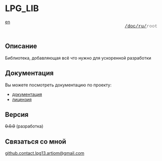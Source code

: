# LPG_LIB

<div style="display: flex; justify-content: space-between; margin-bottom: 25px">
  <a href="/README.md">en</a>

  <p style="text-align: right;
            color: gray;
            font-size: 15px;
            font-family: 'Jetbrains Mono', SFMono-Regular, Consolas, 'Liberation Mono', Menlo, monospace, Arial">
      <a href="/README.md">/</a><a href="/doc/index.md">doc/</a><a href="/doc/ru/index.md">ru/</a>root
  </p>
</div>

## Описание

Библиотека, добавляющая всё что нужно для ускоренной разработки

## Документация

Вы можете посмотреть документацию по проекту:

+ [документация](/doc/ru/index.md)
+ [лицензия](/doc/ru/root/LICENCE.md)

## Версия

~~0.0.0~~ (разработка)

## Связаться со мной

github.contact.lpg13.artiom@gmail.com